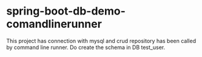 # spring-boot-db-demo-comandlinerunner
This project has connection with mysql and crud repository has been called by command line runner.
Do create the schema in DB test_user. 
